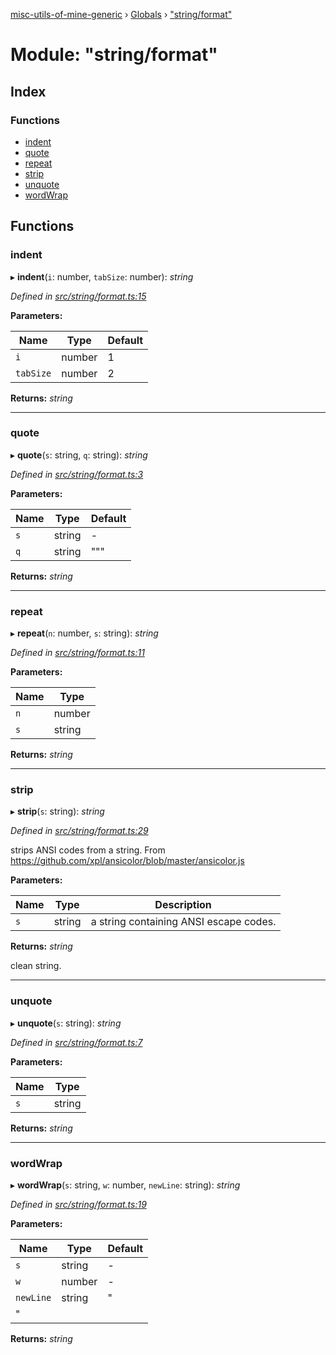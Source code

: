[misc-utils-of-mine-generic](../README.md) › [Globals](../globals.md) › ["string/format"](_string_format_.md)

# Module: "string/format"

## Index

### Functions

* [indent](_string_format_.md#indent)
* [quote](_string_format_.md#quote)
* [repeat](_string_format_.md#repeat)
* [strip](_string_format_.md#strip)
* [unquote](_string_format_.md#unquote)
* [wordWrap](_string_format_.md#wordwrap)

## Functions

###  indent

▸ **indent**(`i`: number, `tabSize`: number): *string*

*Defined in [src/string/format.ts:15](https://github.com/cancerberoSgx/misc-utils-of-mine/blob/31c2f04/misc-utils-of-mine-generic/src/string/format.ts#L15)*

**Parameters:**

Name | Type | Default |
------ | ------ | ------ |
`i` | number | 1 |
`tabSize` | number | 2 |

**Returns:** *string*

___

###  quote

▸ **quote**(`s`: string, `q`: string): *string*

*Defined in [src/string/format.ts:3](https://github.com/cancerberoSgx/misc-utils-of-mine/blob/31c2f04/misc-utils-of-mine-generic/src/string/format.ts#L3)*

**Parameters:**

Name | Type | Default |
------ | ------ | ------ |
`s` | string | - |
`q` | string | """ |

**Returns:** *string*

___

###  repeat

▸ **repeat**(`n`: number, `s`: string): *string*

*Defined in [src/string/format.ts:11](https://github.com/cancerberoSgx/misc-utils-of-mine/blob/31c2f04/misc-utils-of-mine-generic/src/string/format.ts#L11)*

**Parameters:**

Name | Type |
------ | ------ |
`n` | number |
`s` | string |

**Returns:** *string*

___

###  strip

▸ **strip**(`s`: string): *string*

*Defined in [src/string/format.ts:29](https://github.com/cancerberoSgx/misc-utils-of-mine/blob/31c2f04/misc-utils-of-mine-generic/src/string/format.ts#L29)*

strips ANSI codes from a string. From https://github.com/xpl/ansicolor/blob/master/ansicolor.js

**Parameters:**

Name | Type | Description |
------ | ------ | ------ |
`s` | string | a string containing ANSI escape codes. |

**Returns:** *string*

clean string.

___

###  unquote

▸ **unquote**(`s`: string): *string*

*Defined in [src/string/format.ts:7](https://github.com/cancerberoSgx/misc-utils-of-mine/blob/31c2f04/misc-utils-of-mine-generic/src/string/format.ts#L7)*

**Parameters:**

Name | Type |
------ | ------ |
`s` | string |

**Returns:** *string*

___

###  wordWrap

▸ **wordWrap**(`s`: string, `w`: number, `newLine`: string): *string*

*Defined in [src/string/format.ts:19](https://github.com/cancerberoSgx/misc-utils-of-mine/blob/31c2f04/misc-utils-of-mine-generic/src/string/format.ts#L19)*

**Parameters:**

Name | Type | Default |
------ | ------ | ------ |
`s` | string | - |
`w` | number | - |
`newLine` | string | "
" |

**Returns:** *string*
